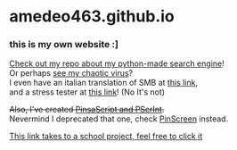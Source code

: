 # amedeo463.github.io
### this is my own website :]
[Check out my repo about my python-made search engine](https://github.com/amedeo463/python-search-engine)!\
Or perhaps [see my chaotic virus](https://github.com/amedeo463/Tab-d)?\
I even have an italian translation of SMB at [this link](https://github.com/amedeo463/supermariobrositalian),\
and a stress tester at [this link](https://github.com/amedeo463/stressTester)! (No It's not)

<s>Also, I've created [PinsaScript and PScrInt](https://github.com/amedeo463/PScrInt).</s><br>Nevermind I deprecated that one, check [PinScreen](https://github.com/amedeo463/PinScreen) instead.


[This link takes to a school project, feel free to click it](https://amedeo463.github.io/tombola/index.html)
